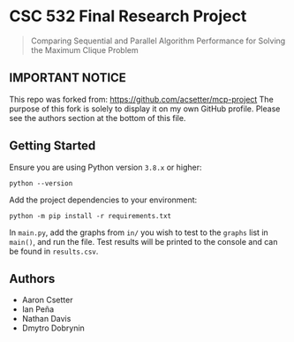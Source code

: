 # CSC 532 Final Research Project
> Comparing Sequential and Parallel Algorithm Performance for Solving the Maximum Clique Problem

## IMPORTANT NOTICE
This repo was forked from: https://github.com/acsetter/mcp-project
The purpose of this fork is solely to display it on my own GitHub profile.
Please see the authors section at the bottom of this file.
 
## Getting Started
Ensure you are using Python version `3.8.x` or higher:
```commandline
python --version
```

Add the project dependencies to your environment:
```commandline
python -m pip install -r requirements.txt
```
In `main.py`, add the graphs from `in/` you wish to test to the `graphs` list in `main()`, and run the file.
Test results will be printed to the console and can be found in `results.csv`.

## Authors
* Aaron Csetter
* Ian Peña
* Nathan Davis
* Dmytro Dobrynin
